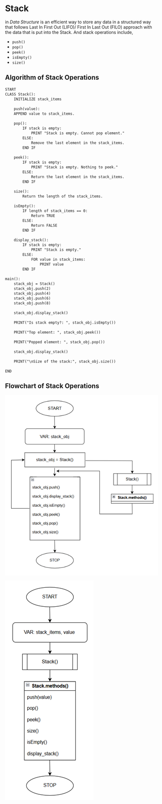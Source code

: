 # Stack

in _Data Structure_ is an efficient way to store any data in a structured way that follows Last In First Out (LIFO)/ First In Last Out (FILO) approach with the data that is put into the Stack. And stack operations include,

- `push()`
- `pop()`
- `peek()`
- `isEmpty()`
- `size()`

## Algorithm of Stack Operations

```language
START
CLASS Stack():
    INITIALIZE stack_items

    push(value):
    APPEND value to stack_items.

    pop():
        IF stack is empty:
            PRINT "Stack is empty. Cannot pop element."
        ELSE:
            Remove the last element in the stack_items.
        END IF

    peek():
        IF stack is empty:
            PRINT "Stack is empty. Nothing to peek."
        ELSE:
            Return the last element in the stack_items.
        END IF

    size():
        Return the length of the stack_items.

    isEmpty():
        IF length of stack_items == 0:
            Return TRUE
        ELSE:
            Return FALSE
        END IF

    display_stack():
        IF stack is empty:
            PRINT "Stack is empty."
        ELSE:
            FOR value in stack_items:
                PRINT value
        END IF

main():
    stack_obj = Stack()
    stack_obj.push(2)
    stack_obj.push(4)
    stack_obj.push(6)
    stack_obj.push(8)

    stack_obj.display_stack()

    PRINT("Is stack empty?: ", stack_obj.isEmpty())

    PRINT("Top element: ", stack_obj.peek())

    PRINT("Popped element: ", stack_obj.pop())

    stack_obj.display_stack()

    PRINT("\nSize of the stack:", stack_obj.size())

END
```

## Flowchart of Stack Operations

![main-function](image-1.png)

![class-Stack()](image.png)
